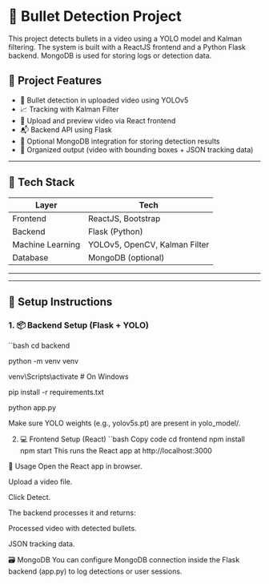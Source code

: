 # 🔫 Bullet Detection Project

This project detects bullets in a video using a YOLO model and Kalman filtering. The system is built with a ReactJS frontend and a Python Flask backend. MongoDB is used for storing logs or detection data.

## 🧠 Project Features

- 🎯 Bullet detection in uploaded video using YOLOv5
- 📈 Tracking with Kalman Filter
- 📂 Upload and preview video via React frontend
- 📬 Backend API using Flask
- 💾 Optional MongoDB integration for storing detection results
- 📁 Organized output (video with bounding boxes + JSON tracking data)

---

## 🚀 Tech Stack

| Layer        | Tech                          |
|--------------|-------------------------------|
| Frontend     | ReactJS, Bootstrap            |
| Backend      | Flask (Python)                |
| Machine Learning | YOLOv5, OpenCV, Kalman Filter |
| Database     | MongoDB (optional)            |

---



---

## 🔧 Setup Instructions

### 1. 📦 Backend Setup (Flask + YOLO)

``bash
cd backend

python -m venv venv

venv\Scripts\activate  # On Windows

pip install -r requirements.txt

python app.py

Make sure YOLO weights (e.g., yolov5s.pt) are present in yolo_model/.

2. 💻 Frontend Setup (React)
``bash
Copy code
cd frontend
npm install
npm start
This runs the React app at http://localhost:3000

🧪 Usage
Open the React app in browser.

Upload a video file.

Click Detect.

The backend processes it and returns:

Processed video with detected bullets.

JSON tracking data.

🗃️ MongoDB 
You can configure MongoDB connection inside the Flask backend (app.py) to log detections or user sessions.
